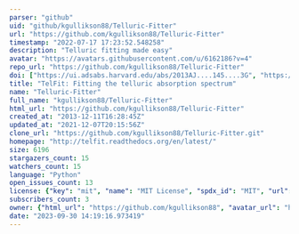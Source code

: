 ```yaml
---
parser: "github"
uid: "github/kgullikson88/Telluric-Fitter"
url: "https://github.com/kgullikson88/Telluric-Fitter"
timestamp: "2022-07-17 17:23:52.548258"
description: "Telluric fitting made easy"
avatar: "https://avatars.githubusercontent.com/u/6162186?v=4"
repo_url: "https://github.com/kgullikson88/Telluric-Fitter"
doi: ["https://ui.adsabs.harvard.edu/abs/2013AJ....145....3G", "https://ui.adsabs.harvard.edu/abs/2014AJ....148...53G", "https://ui.adsabs.harvard.edu/abs/2014ascl.soft05002G/abstract"]
title: "TelFit: Fitting the telluric absorption spectrum"
name: "Telluric-Fitter"
full_name: "kgullikson88/Telluric-Fitter"
html_url: "https://github.com/kgullikson88/Telluric-Fitter"
created_at: "2013-12-11T16:28:45Z"
updated_at: "2021-12-07T20:15:56Z"
clone_url: "https://github.com/kgullikson88/Telluric-Fitter.git"
homepage: "http://telfit.readthedocs.org/en/latest/"
size: 6196
stargazers_count: 15
watchers_count: 15
language: "Python"
open_issues_count: 13
license: {"key": "mit", "name": "MIT License", "spdx_id": "MIT", "url": "https://api.github.com/licenses/mit", "node_id": "MDc6TGljZW5zZTEz"}
subscribers_count: 3
owner: {"html_url": "https://github.com/kgullikson88", "avatar_url": "https://avatars.githubusercontent.com/u/6162186?v=4", "login": "kgullikson88", "type": "User"}
date: "2023-09-30 14:19:16.973419"
---
```

